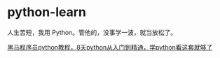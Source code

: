 # python-learn

人生苦短，我用 Python。管他的，没事学一波，就当放松了。

[黑马程序员python教程，8天python从入门到精通，学python看这套就够了](https://www.bilibili.com/video/BV1qW4y1a7fU/)
